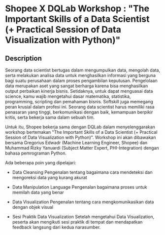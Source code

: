 # Shopee X DQLab Workshop : "The Important Skills of a Data Scientist (+ Practical Session of Data Visualization with Python)"

## Description
Seorang data scientist bertugas dalam mengumpulkan data, mengolah data, serta melakukan analisa data untuk menghasilkan informasi yang berguna bagi suatu perusahaan dalam proses pengambilan keputusan. Pengelolaan data merupakan aset yang sangat berharga karena bisa menghasilkan output perbaikan kinerja bisnis. Setidaknya, untuk dapat menguasai data science, kamu wajib mengetahui dasar matematika, statistika, programming, scripting dan pemahaman bisnis. Softskill juga memegang peran krusial dalam profesi ini. Seorang data scientist harus memiliki rasa penasaran yang tinggi, berkomunikasi dengan baik, kemampuan berpikir kritis, serta bekerja sama dalam sebuah tim. 

Untuk itu, Shopee bekerja sama dengan DQLab dalam menyelenggarakan workshop bertemakan "The Important Skills of a Data Scientist (+ Practical Session of Data Visualization with Python)". Workshop ini akan dibawakan bersama Gregorius Edwadr (Machine Learning Engineer, Shopee) dan Muhammad Rizky Yanuardi (Subject Matter Expert, PHI-Integration) dengan bahasa pemrograman Python. 

Ada beberapa poin yang dipelajari: 
- Data Cleansing 
Pengenalan tentang bagaimana cara mendeteksi dan mengoreksi data yang kurang akurat

- Data Manipulation Language
Pengenalan bagaimana proses untuk memilah data yang benar

- Data Visualization
Pengenalan tentang cara mengkomunikasikan data dengan objek visual

- Sesi Praktik Data Visualization
Setelah mengetahui Data Visualization, peserta akan mengikuti sesi praktik di tempat dan mendapatkan feedback langsung dari kedua narasumber.
